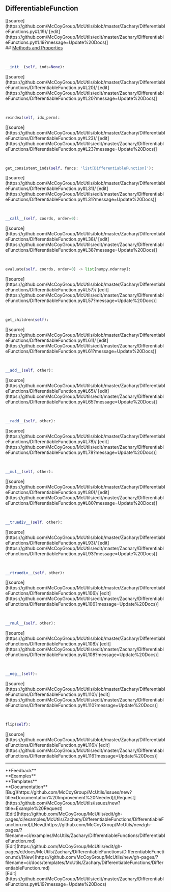 ## <a id="McUtils.Zachary.DifferentiableFunctions.DifferentiableFunction">DifferentiableFunction</a> 

<div class="docs-source-link" markdown="1">
[[source](https://github.com/McCoyGroup/McUtils/blob/master/Zachary/DifferentiableFunctions.py#L19)/
[edit](https://github.com/McCoyGroup/McUtils/edit/master/Zachary/DifferentiableFunctions.py#L19?message=Update%20Docs)]
</div>









<div class="collapsible-section">
 <div class="collapsible-section collapsible-section-header" markdown="1">
## <a class="collapse-link" data-toggle="collapse" href="#methods" markdown="1"> Methods and Properties</a> <a class="float-right" data-toggle="collapse" href="#methods"><i class="fa fa-chevron-down"></i></a>
 </div>
 <div class="collapsible-section collapsible-section-body collapse show" id="methods" markdown="1">
 
<a id="McUtils.Zachary.DifferentiableFunctions.DifferentiableFunction.__init__" class="docs-object-method">&nbsp;</a> 
```python
__init__(self, inds=None): 
```
<div class="docs-source-link" markdown="1">
[[source](https://github.com/McCoyGroup/McUtils/blob/master/Zachary/DifferentiableFunctions/DifferentiableFunction.py#L20)/
[edit](https://github.com/McCoyGroup/McUtils/edit/master/Zachary/DifferentiableFunctions/DifferentiableFunction.py#L20?message=Update%20Docs)]
</div>


<a id="McUtils.Zachary.DifferentiableFunctions.DifferentiableFunction.reindex" class="docs-object-method">&nbsp;</a> 
```python
reindex(self, idx_perm): 
```
<div class="docs-source-link" markdown="1">
[[source](https://github.com/McCoyGroup/McUtils/blob/master/Zachary/DifferentiableFunctions/DifferentiableFunction.py#L23)/
[edit](https://github.com/McCoyGroup/McUtils/edit/master/Zachary/DifferentiableFunctions/DifferentiableFunction.py#L23?message=Update%20Docs)]
</div>


<a id="McUtils.Zachary.DifferentiableFunctions.DifferentiableFunction.get_consistent_inds" class="docs-object-method">&nbsp;</a> 
```python
get_consistent_inds(self, funcs: 'list[DifferentiableFunction]'): 
```
<div class="docs-source-link" markdown="1">
[[source](https://github.com/McCoyGroup/McUtils/blob/master/Zachary/DifferentiableFunctions/DifferentiableFunction.py#L31)/
[edit](https://github.com/McCoyGroup/McUtils/edit/master/Zachary/DifferentiableFunctions/DifferentiableFunction.py#L31?message=Update%20Docs)]
</div>


<a id="McUtils.Zachary.DifferentiableFunctions.DifferentiableFunction.__call__" class="docs-object-method">&nbsp;</a> 
```python
__call__(self, coords, order=0): 
```
<div class="docs-source-link" markdown="1">
[[source](https://github.com/McCoyGroup/McUtils/blob/master/Zachary/DifferentiableFunctions/DifferentiableFunction.py#L38)/
[edit](https://github.com/McCoyGroup/McUtils/edit/master/Zachary/DifferentiableFunctions/DifferentiableFunction.py#L38?message=Update%20Docs)]
</div>


<a id="McUtils.Zachary.DifferentiableFunctions.DifferentiableFunction.evaluate" class="docs-object-method">&nbsp;</a> 
```python
evaluate(self, coords, order=0) -> list[numpy.ndarray]: 
```
<div class="docs-source-link" markdown="1">
[[source](https://github.com/McCoyGroup/McUtils/blob/master/Zachary/DifferentiableFunctions/DifferentiableFunction.py#L57)/
[edit](https://github.com/McCoyGroup/McUtils/edit/master/Zachary/DifferentiableFunctions/DifferentiableFunction.py#L57?message=Update%20Docs)]
</div>


<a id="McUtils.Zachary.DifferentiableFunctions.DifferentiableFunction.get_children" class="docs-object-method">&nbsp;</a> 
```python
get_children(self): 
```
<div class="docs-source-link" markdown="1">
[[source](https://github.com/McCoyGroup/McUtils/blob/master/Zachary/DifferentiableFunctions/DifferentiableFunction.py#L61)/
[edit](https://github.com/McCoyGroup/McUtils/edit/master/Zachary/DifferentiableFunctions/DifferentiableFunction.py#L61?message=Update%20Docs)]
</div>


<a id="McUtils.Zachary.DifferentiableFunctions.DifferentiableFunction.__add__" class="docs-object-method">&nbsp;</a> 
```python
__add__(self, other): 
```
<div class="docs-source-link" markdown="1">
[[source](https://github.com/McCoyGroup/McUtils/blob/master/Zachary/DifferentiableFunctions/DifferentiableFunction.py#L65)/
[edit](https://github.com/McCoyGroup/McUtils/edit/master/Zachary/DifferentiableFunctions/DifferentiableFunction.py#L65?message=Update%20Docs)]
</div>


<a id="McUtils.Zachary.DifferentiableFunctions.DifferentiableFunction.__radd__" class="docs-object-method">&nbsp;</a> 
```python
__radd__(self, other): 
```
<div class="docs-source-link" markdown="1">
[[source](https://github.com/McCoyGroup/McUtils/blob/master/Zachary/DifferentiableFunctions/DifferentiableFunction.py#L78)/
[edit](https://github.com/McCoyGroup/McUtils/edit/master/Zachary/DifferentiableFunctions/DifferentiableFunction.py#L78?message=Update%20Docs)]
</div>


<a id="McUtils.Zachary.DifferentiableFunctions.DifferentiableFunction.__mul__" class="docs-object-method">&nbsp;</a> 
```python
__mul__(self, other): 
```
<div class="docs-source-link" markdown="1">
[[source](https://github.com/McCoyGroup/McUtils/blob/master/Zachary/DifferentiableFunctions/DifferentiableFunction.py#L80)/
[edit](https://github.com/McCoyGroup/McUtils/edit/master/Zachary/DifferentiableFunctions/DifferentiableFunction.py#L80?message=Update%20Docs)]
</div>


<a id="McUtils.Zachary.DifferentiableFunctions.DifferentiableFunction.__truediv__" class="docs-object-method">&nbsp;</a> 
```python
__truediv__(self, other): 
```
<div class="docs-source-link" markdown="1">
[[source](https://github.com/McCoyGroup/McUtils/blob/master/Zachary/DifferentiableFunctions/DifferentiableFunction.py#L93)/
[edit](https://github.com/McCoyGroup/McUtils/edit/master/Zachary/DifferentiableFunctions/DifferentiableFunction.py#L93?message=Update%20Docs)]
</div>


<a id="McUtils.Zachary.DifferentiableFunctions.DifferentiableFunction.__rtruediv__" class="docs-object-method">&nbsp;</a> 
```python
__rtruediv__(self, other): 
```
<div class="docs-source-link" markdown="1">
[[source](https://github.com/McCoyGroup/McUtils/blob/master/Zachary/DifferentiableFunctions/DifferentiableFunction.py#L106)/
[edit](https://github.com/McCoyGroup/McUtils/edit/master/Zachary/DifferentiableFunctions/DifferentiableFunction.py#L106?message=Update%20Docs)]
</div>


<a id="McUtils.Zachary.DifferentiableFunctions.DifferentiableFunction.__rmul__" class="docs-object-method">&nbsp;</a> 
```python
__rmul__(self, other): 
```
<div class="docs-source-link" markdown="1">
[[source](https://github.com/McCoyGroup/McUtils/blob/master/Zachary/DifferentiableFunctions/DifferentiableFunction.py#L108)/
[edit](https://github.com/McCoyGroup/McUtils/edit/master/Zachary/DifferentiableFunctions/DifferentiableFunction.py#L108?message=Update%20Docs)]
</div>


<a id="McUtils.Zachary.DifferentiableFunctions.DifferentiableFunction.__neg__" class="docs-object-method">&nbsp;</a> 
```python
__neg__(self): 
```
<div class="docs-source-link" markdown="1">
[[source](https://github.com/McCoyGroup/McUtils/blob/master/Zachary/DifferentiableFunctions/DifferentiableFunction.py#L110)/
[edit](https://github.com/McCoyGroup/McUtils/edit/master/Zachary/DifferentiableFunctions/DifferentiableFunction.py#L110?message=Update%20Docs)]
</div>


<a id="McUtils.Zachary.DifferentiableFunctions.DifferentiableFunction.flip" class="docs-object-method">&nbsp;</a> 
```python
flip(self): 
```
<div class="docs-source-link" markdown="1">
[[source](https://github.com/McCoyGroup/McUtils/blob/master/Zachary/DifferentiableFunctions/DifferentiableFunction.py#L116)/
[edit](https://github.com/McCoyGroup/McUtils/edit/master/Zachary/DifferentiableFunctions/DifferentiableFunction.py#L116?message=Update%20Docs)]
</div>
 </div>
</div>












---


<div markdown="1" class="text-secondary">
<div class="container">
  <div class="row">
   <div class="col" markdown="1">
**Feedback**   
</div>
   <div class="col" markdown="1">
**Examples**   
</div>
   <div class="col" markdown="1">
**Templates**   
</div>
   <div class="col" markdown="1">
**Documentation**   
</div>
   <div class="col" markdown="1">
   
</div>
   <div class="col" markdown="1">
   
</div>
   <div class="col" markdown="1">
   
</div>
</div>
  <div class="row">
   <div class="col" markdown="1">
[Bug](https://github.com/McCoyGroup/McUtils/issues/new?title=Documentation%20Improvement%20Needed)/[Request](https://github.com/McCoyGroup/McUtils/issues/new?title=Example%20Request)   
</div>
   <div class="col" markdown="1">
[Edit](https://github.com/McCoyGroup/McUtils/edit/gh-pages/ci/examples/McUtils/Zachary/DifferentiableFunctions/DifferentiableFunction.md)/[New](https://github.com/McCoyGroup/McUtils/new/gh-pages/?filename=ci/examples/McUtils/Zachary/DifferentiableFunctions/DifferentiableFunction.md)   
</div>
   <div class="col" markdown="1">
[Edit](https://github.com/McCoyGroup/McUtils/edit/gh-pages/ci/docs/McUtils/Zachary/DifferentiableFunctions/DifferentiableFunction.md)/[New](https://github.com/McCoyGroup/McUtils/new/gh-pages/?filename=ci/docs/templates/McUtils/Zachary/DifferentiableFunctions/DifferentiableFunction.md)   
</div>
   <div class="col" markdown="1">
[Edit](https://github.com/McCoyGroup/McUtils/edit/master/Zachary/DifferentiableFunctions.py#L19?message=Update%20Docs)   
</div>
   <div class="col" markdown="1">
   
</div>
   <div class="col" markdown="1">
   
</div>
   <div class="col" markdown="1">
   
</div>
</div>
</div>
</div>